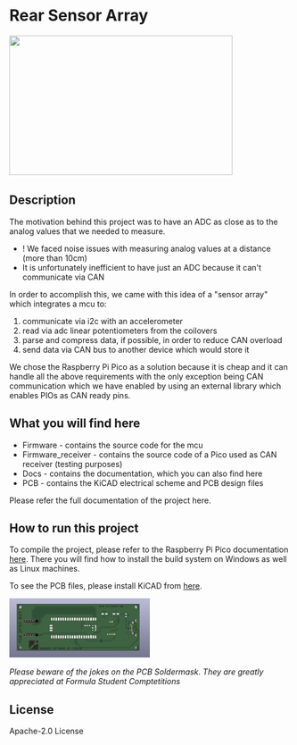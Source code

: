 # Rear Sensor Array
<img src="https://external-content.duckduckgo.com/iu/?u=https%3A%2F%2Fstatic.wixstatic.com%2Fmedia%2Fb2ad26_f145674fd2fc4ba19e0beea19996139c~mv2.jpg%2Fv1%2Ffill%2Fw_1920%2Ch_1280%2Cal_c%2Cq_90%2Cusm_0.66_1.00_0.01%2Cenc_auto%2Fb2ad26_f145674fd2fc4ba19e0beea19996139c~mv2.jpg&f=1&nofb=1&ipt=a7bbcff3b09cb9572609113c8d5c4a3912a81923d02d7648ee1ebc43aefbdbf0&ipo=images" width="400px" height="250px">

## Description
The motivation behind this project was to have an ADC as close as to the analog values
that we needed to measure. 

- ! We faced noise issues with measuring analog values at a distance (more than 10cm)
- It is unfortunately inefficient to have just an ADC because it can't communicate via CAN

In order to accomplish this, we came with this idea of a "sensor array" which integrates a mcu to:
1. communicate via i2c with an accelerometer
2. read via adc linear potentiometers from the coilovers 
3. parse and compress data, if possible, in order to reduce CAN overload
4. send data via CAN bus to another device which would store it 

We chose the Raspberry Pi Pico as a solution because it is cheap and it can handle all the above requirements with the only exception being CAN communication which we have enabled by using an external library which enables PIOs as CAN ready pins.

## What you will find here
- Firmware - contains the source code for the mcu
- Firmware_receiver - contains the source code of a Pico used as CAN receiver (testing purposes)
- Docs - contains the documentation, which you can also find here
- PCB - contains the KiCAD electrical scheme and PCB design files

Please refer the full documentation of the project here.

## How to run this project 
To compile the project, please refer to the Raspberry Pi Pico documentation [here](https://datasheets.raspberrypi.com/pico/getting-started-with-pico.pdf). There you will find how to install the build system on Windows as well as Linux machines.

To see the PCB files, please install KiCAD from [here](https://www.kicad.org/).

<img src="pcb_img.png" width="50%" height="50%">
<p><i>Please beware of the jokes on the PCB Soldermask. They are greatly appreciated at Formula Student Comptetitions</i></p>

## License
Apache-2.0 License

